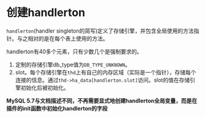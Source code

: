 #  创建handlerton

`handlerton`(handler singleton的简写)定义了存储引擎，并包含全局使用的方法指针。与之相对的是在每个表上使用的方法。

handlerton有40多个元素，只有少数几个是强制要求的。
1. 定制的存储引擎db_type值为`DB_TYPE_UNKNOWN`。
2. slot。每个存储引擎在`thd`上有自己的内存区域（实际是一个指针），存储每个连接的信息。通过`thd->ha_data[handlerton.slot]`访问。slot的值在存储引擎初始化后被初始化。

**MySQL 5.7与文档描述不同，不再需要显式地创建handlerton全局变量，而是在插件的init函数中初始化handlerton的字段**
